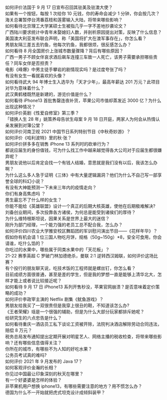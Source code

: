 如何评价法国于 9 月 17 日宣布召回其驻美及驻澳大使？  
如果有一个按钮，每按 1 次给你 10 元钱，你的寿命会减少 1 分钟，你会按几次？  
海关总署暂停台湾番荔枝和莲雾输入大陆，将带来哪些影响？  
如何看待北京理工大学某硕士生被指几乎一字不差地抄袭论文？  
广西陆川要求统计中青年未娶媳妇人数，并剖析原因提出对策，反映了什么信息？  
美国澳大利亚发布联合声明，称「美国将扩大在澳军事存在」，你怎么看？  
男朋友隔三差五去钓鱼，他每次钓鱼，我都很烦，很反感怎么办？  
如何看待 8 月全国房价上涨城市数量骤降？背后有哪些原因？  
广西一男子不顾女伴哀求酒后飙车连撞三车致一人死亡，该男子需要承担哪些责任？同车女伴是否担责？  
电影《峰爆》中男主徒手攀岩的剧情现实吗？是过度夸张了吗？  
有没有女生一看就喜欢的头像？  
如何看待武大 94 年博士生入选华为「天才少年」，最高年薪达 201 万元？此项目对华为意味着什么？  
武汉黄鹤楼既然是新建的，游览价值是什么？  
如何看待 iPhone13 首批售罄连夜补货，苹果公司市值却蒸发近 3000 亿？为什么出现这种情况？  
如何评价英剧《性爱自修室》第三季？  
「错换人生 28 年」姚策养母告状生母案 9 月 18 日开庭，两家人为何会从热情认亲发展到对簿公堂？  
如何评价河南卫视 2021 中国节日系列特别节目《中秋奇妙游》？  
如何评价《哈利波特》里的秋·张？  
如何评价拼多多在销售 iPhone 13 系列时的砍单行为？  
都说应届生的身份值钱，可为什么找工作中越来越觉得各大公司对于应届生都很嫌弃呢？  
男朋友说他以后肯定会找一个有钱人结婚，意思就是我们没有以后，我该怎么办啊？  
为什么这么多人急于证明《三体》中有大量逻辑漏洞？他们为什么不自己写一部享誉全球的科幻小说？  
有没有大神能预测一下未来三年内的疫情走向？  
你们有身高焦虑吗 ？  
男生最忘不了什么样的女生？  
你能不能给《英雄联盟》设计一个真正的后期大核英雄，使他在后期极难解决?  
刘备创业期间，多次投靠各方诸侯，为何总是能受到诸侯们的厚待？  
为什么维特根斯坦说，因果关系是世界上最大的迷信？  
刚升为部门经理，一个能力强的老员工总不配合我，怎么办？  
如何评价四川农业大学雅安校区舞蹈团的军训慰问演出节目——《花样年华》？  
假如你有机会请 1 位三国人物吃月饼，规格（50g~150g）*8，安全可食用，你会请谁，吃什么馅的？  
你吃过的水果中，哪些属于同类水果中的「天花板」？  
21-22 赛季英超 C 罗破门林加德绝杀，曼联 2:1 逆转西汉姆联，如何评价这场比赛？  
有个投行的朋友聊天说，吃技术饭的工程师就是螺丝钉，你怎么看？  
目前成绩方面很普通，甚至是差的学生，但是我的梦想一直是能够上清华北大，怎样才能上或者说比较接近呢？  
如何看待 9 月 17 日 iPhone13 系列开售秒没，苹果官网崩溃？是否意味着定价策略的成功？  
如何评价李政宰主演的 Netflix 剧集《鱿鱼游戏》？  
男朋友给我买了一双很贵但是我穿上很丑的鞋，不知道该怎么办?  
《王者荣耀》瑶是一个很强的辅助，但是为什么大部分玩家都排斥她呢？  
给研究生的六点忠告是什么？  
如何看待重庆一酒店员工私下谈论工资被开除，法院判决酒店解除劳动合同违法，赔偿 8 万元？  
税务总局发布通知提出定期开展对明星艺人、网络主播的税收检查，将带来哪些影响？还有哪些信息值得关注？  
你所在的城市，有哪些不为人知的好吃水果？  
公务员考试真的难吗?  
如何评价 2021 年 9 月发布的 Java 17？  
如何客观评价金瀚的长相？  
你见过中国最让印象深刻的秋天在哪里？  
有一个好婆婆是怎样的体验？  
非苹果机用户想换 iphone13，有哪些需要注意的地方？用不惯怎么办？  
德国为什么不一开始就把虎式坦克设计成倾斜装甲？  
